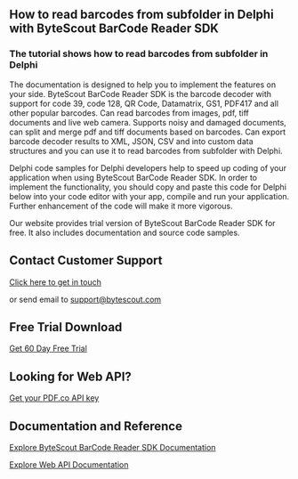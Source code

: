 ## How to read barcodes from subfolder in Delphi with ByteScout BarCode Reader SDK

### The tutorial shows how to read barcodes from subfolder in Delphi

The documentation is designed to help you to implement the features on your side. ByteScout BarCode Reader SDK is the barcode decoder with support for code 39, code 128, QR Code, Datamatrix, GS1, PDF417 and all other popular barcodes. Can read barcodes from images, pdf, tiff documents and live web camera. Supports noisy and damaged documents, can split and merge pdf and tiff documents based on barcodes. Can export barcode decoder results to XML, JSON, CSV and into custom data structures and you can use it to read barcodes from subfolder with Delphi.

Delphi code samples for Delphi developers help to speed up coding of your application when using ByteScout BarCode Reader SDK. In order to implement the functionality, you should copy and paste this code for Delphi below into your code editor with your app, compile and run your application. Further enhancement of the code will make it more vigorous.

Our website provides trial version of ByteScout BarCode Reader SDK for free. It also includes documentation and source code samples.

## Contact Customer Support

[Click here to get in touch](https://bytescout.zendesk.com/hc/en-us/requests/new?subject=ByteScout%20BarCode%20Reader%20SDK%20Question)

or send email to [support@bytescout.com](mailto:support@bytescout.com?subject=ByteScout%20BarCode%20Reader%20SDK%20Question) 

## Free Trial Download

[Get 60 Day Free Trial](https://bytescout.com/download/web-installer?utm_source=github-readme)

## Looking for Web API? 

[Get your PDF.co API key](https://pdf.co/documentation/api?utm_source=github-readme)

## Documentation and Reference

[Explore ByteScout BarCode Reader SDK Documentation](https://bytescout.com/documentation/index.html?utm_source=github-readme)

[Explore Web API Documentation](https://pdf.co/documentation/api?utm_source=github-readme)